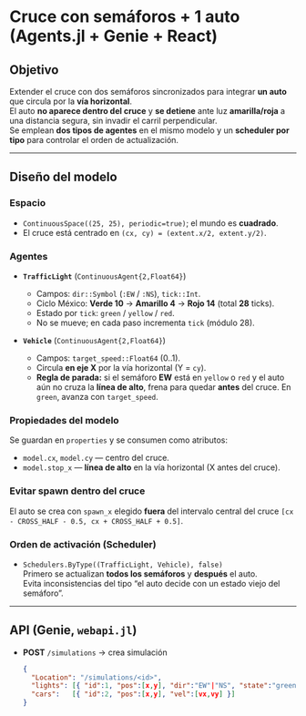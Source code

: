 # Cruce con semáforos + 1 auto (Agents.jl + Genie + React)

## Objetivo
Extender el cruce con dos semáforos sincronizados para integrar **un auto** que circula por la **vía horizontal**.  
El auto **no aparece dentro del cruce** y **se detiene** ante luz **amarilla/roja** a una distancia segura, sin invadir el carril perpendicular.  
Se emplean **dos tipos de agentes** en el mismo modelo y un **scheduler por tipo** para controlar el orden de actualización.

---

## Diseño del modelo

### Espacio
- `ContinuousSpace((25, 25), periodic=true)`; el mundo es **cuadrado**.
- El cruce está centrado en `(cx, cy) = (extent.x/2, extent.y/2)`.

### Agentes
- **`TrafficLight`** (`ContinuousAgent{2,Float64}`)
  - Campos: `dir::Symbol` (`:EW` / `:NS`), `tick::Int`.
  - Ciclo México: **Verde 10** → **Amarillo 4** → **Rojo 14** (total **28** ticks).
  - Estado por `tick`: `green` / `yellow` / `red`.
  - No se mueve; en cada paso incrementa `tick` (módulo 28).

- **`Vehicle`** (`ContinuousAgent{2,Float64}`)
  - Campos: `target_speed::Float64` (0..1).  
  - Circula **en eje X** por la vía horizontal (Y = `cy`).
  - **Regla de parada:** si el semáforo **EW** está en `yellow` o `red` y el auto aún no cruza la **línea de alto**, frena para quedar **antes** del cruce. En `green`, avanza con `target_speed`.

### Propiedades del modelo
Se guardan en `properties` y se consumen como atributos:
- `model.cx`, `model.cy` — centro del cruce.
- `model.stop_x` — **línea de alto** en la vía horizontal (X antes del cruce).

### Evitar spawn dentro del cruce
El auto se crea con `spawn_x` elegido **fuera** del intervalo central del cruce `[cx - CROSS_HALF - 0.5, cx + CROSS_HALF + 0.5]`.

### Orden de activación (Scheduler)
- `Schedulers.ByType((TrafficLight, Vehicle), false)`  
  Primero se actualizan **todos los semáforos** y **después** el auto.  
  Evita inconsistencias del tipo “el auto decide con un estado viejo del semáforo”.

---

## API (Genie, `webapi.jl`)
- **POST** `/simulations` → crea simulación
  ```json
  {
    "Location": "/simulations/<id>",
    "lights": [{ "id":1, "pos":[x,y], "dir":"EW"|"NS", "state":"green"|"yellow"|"red" }],
    "cars":   [{ "id":2, "pos":[x,y], "vel":[vx,vy] }]
  }
